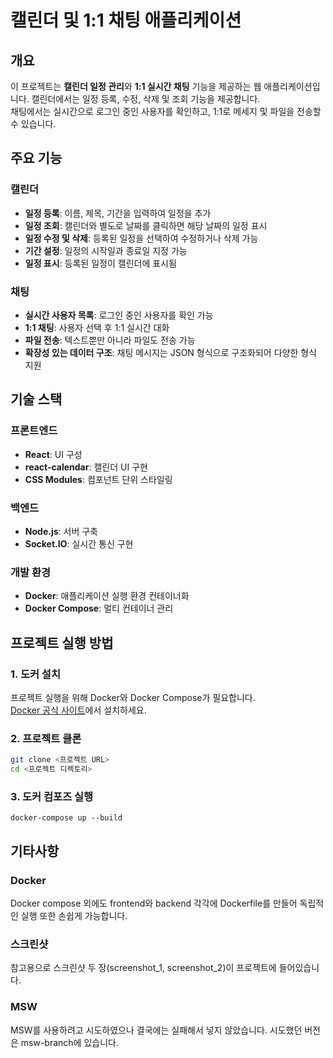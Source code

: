 # 캘린더 및 1:1 채팅 애플리케이션

## 개요

이 프로젝트는 **캘린더 일정 관리**와 **1:1 실시간 채팅** 기능을 제공하는 웹 애플리케이션입니다.
캘린더에서는 일정 등록, 수정, 삭제 및 조회 기능을 제공합니다.  
채팅에서는 실시간으로 로그인 중인 사용자를 확인하고, 1:1로 메세지 및 파일을 전송할 수 있습니다.

## 주요 기능

### 캘린더
- **일정 등록**: 이름, 제목, 기간을 입력하여 일정을 추가
- **일정 조회**: 캘린더와 별도로 날짜를 클릭하면 해당 날짜의 일정 표시
- **일정 수정 및 삭제**: 등록된 일정을 선택하여 수정하거나 삭제 가능
- **기간 설정**: 일정의 시작일과 종료일 지정 가능
- **일정 표시**: 등록된 일정이 캘린더에 표시됨

### 채팅
- **실시간 사용자 목록**: 로그인 중인 사용자를 확인 가능
- **1:1 채팅**: 사용자 선택 후 1:1 실시간 대화
- **파일 전송**: 텍스트뿐만 아니라 파일도 전송 가능
- **확장성 있는 데이터 구조**: 채팅 메시지는 JSON 형식으로 구조화되어 다양한 형식 지원

## 기술 스택

### 프론트엔드
- **React**: UI 구성
- **react-calendar**: 캘린더 UI 구현
- **CSS Modules**: 컴포넌트 단위 스타일링

### 백엔드
- **Node.js**: 서버 구축
- **Socket.IO**: 실시간 통신 구현

### 개발 환경
- **Docker**: 애플리케이션 실행 환경 컨테이너화
- **Docker Compose**: 멀티 컨테이너 관리

## 프로젝트 실행 방법

### 1. 도커 설치
프로젝트 실행을 위해 Docker와 Docker Compose가 필요합니다.  
[Docker 공식 사이트](https://www.docker.com/)에서 설치하세요.

### 2. 프로젝트 클론
```bash
git clone <프로젝트 URL>
cd <프로젝트 디렉토리>
```

### 3. 도커 컴포즈 실행
```
docker-compose up --build
```

## 기타사항

### Docker
Docker compose 외에도 frontend와 backend 각각에 Dockerfile를 만들어 독립적인 실행 또한 손쉽게 가능합니다.

### 스크린샷
참고용으로 스크린샷 두 장(screenshot_1, screenshot_2)이 프로젝트에 들어있습니다.

### MSW
MSW를 사용하려고 시도하였으나 결국에는 실패해서 넣지 않았습니다. 시도했던 버전은 msw-branch에 있습니다.